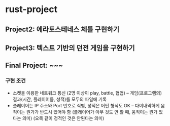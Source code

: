 # rust-project


## Project2: 에라토스테네스 체를 구현하기


## Project3: 텍스트 기반의 던전 게임을 구현하기


## Final Project: ~~~

### 구현 조건
  - 소켓을 이용한 네트워크 통신 (2명 이상이 play, battle, 협업)
  – 게임(프로그램의) 결과(시간, 플레이어들, 성적)를 모두의 파일에 기록
  - 플레이어는 IP 주소와 Port 번호로 식별, 성적은 어떤 형식도 OK
  – 다이내믹하게 움직이는 뭔가가 반드시 있어야 함
    (플레이어가 아무 것도 안 할 때, 움직이는 뭔가 있다는 의미)
    (오목 같이 정적인 것은 안된다는 의미)
